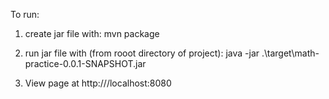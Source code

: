 To run:
  1) create jar file with:  mvn package
  
  2) run jar file with (from rooot directory of project): java -jar .\target\math-practice-0.0.1-SNAPSHOT.jar  
  
  3) View page at http:///localhost:8080
